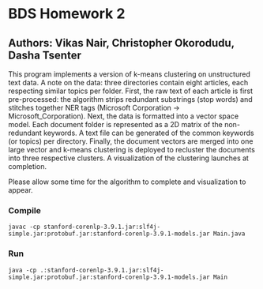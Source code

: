 # BDS Homework 2
## Authors: Vikas Nair, Christopher Okorodudu, Dasha Tsenter

This program implements a version of k-means clustering on unstructured text data. A note on the data: three directories contain eight articles, each respecting similar topics per folder. First, the raw text of each article is first pre-processed: the algorithm strips redundant substrings (stop words) and stitches together NER tags (Microsoft Corporation -> Microsoft_Corporation). Next, the data is formatted into a vector space model. Each document folder is represented as a 2D matrix of the non-redundant keywords. A text file can be generated of the common keywords (or topics) per directory. Finally, the document vectors are merged into one large vector and k-means clustering is deployed to recluster the documents into three respective clusters. A visualization of the clustering launches at completion.

Please allow some time for the algorithm to complete and visualization to appear.

### Compile
```
javac -cp stanford-corenlp-3.9.1.jar:slf4j-simple.jar:protobuf.jar:stanford-corenlp-3.9.1-models.jar Main.java
```

### Run
```
java -cp .:stanford-corenlp-3.9.1.jar:slf4j-simple.jar:protobuf.jar:stanford-corenlp-3.9.1-models.jar Main
```

